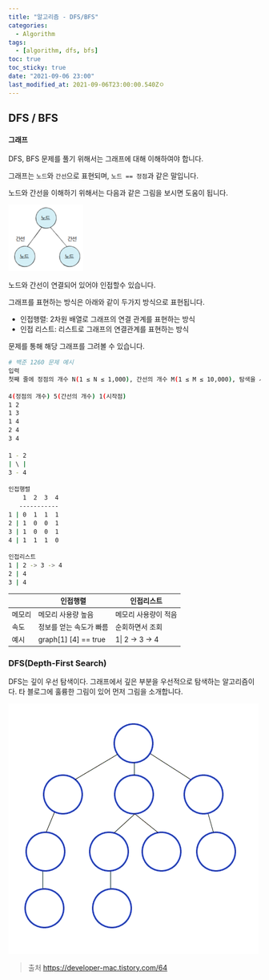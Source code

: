 ```yaml
---
title: "알고리즘 - DFS/BFS"
categories:
  - Algorithm
tags:
  - [algorithm, dfs, bfs]
toc: true
toc_sticky: true
date: "2021-09-06 23:00"
last_modified_at: 2021-09-06T23:00:00.540Zㅇ
---
```


## DFS / BFS

#### 그래프

DFS, BFS 문제를 풀기 위해서는 그래프에 대해 이해하여야 합니다.

그래프는 ``노드``와 ``간선``으로 표현되며, ``노드 == 정점``과 같은 말입니다. 

노드와 간선을 이해하기 위해서는 다음과 같은 그림을 보시면 도움이 됩니다.

![image-20211028220929589](../../../assets/images/posts/2021-10-28-post-algorithm-concept-dfsbfs/image-20211028220929589.png)

노드와 간선이 연결되어 있어야 인접할수 있습니다.

그래프를 표현하는 방식은 아래와 같이 두가지 방식으로 표현됩니다.

* 인접행렬: 2차원 배열로 그래프의 연결 관계를 표현하는 방식
* 인접 리스트: 리스트로 그래프의 연결관계를 표현하는 방식

문제를 통해 해당 그래프를 그려볼 수 있습니다.

```bash
# 백준 1260 문제 예시
입력
첫째 줄에 정점의 개수 N(1 ≤ N ≤ 1,000), 간선의 개수 M(1 ≤ M ≤ 10,000), 탐색을 시작할 정점의 번호 V가 주어진다. 다음 M개의 줄에는 간선이 연결하는 두 정점의 번호가 주어진다. 어떤 두 정점 사이에 여러 개의 간선이 있을 수 있다. 입력으로 주어지는 간선은 양방향이다.
    
4(정점의 개수) 5(간선의 개수) 1(시작점)
1 2
1 3
1 4
2 4
3 4

1 - 2
| \ |
3 - 4

인접행렬
    1  2  3  4
   -----------
1 | 0  1  1  1
2 | 1  0  0  1
3 | 1  0  0  1
4 | 1  1  1  0

인접리스트
1 | 2 -> 3 -> 4
2 | 4
3 | 4
```

|        | 인접행렬                | 인접리스트           |
| ------ | ----------------------- | -------------------- |
| 메모리 | 메모리 사용량 높음      | 메모리 사용량이 적음 |
| 속도   | 정보를 얻는 속도가 빠름 | 순회하면서 조회      |
| 예시   | graph[1] [4]  == true   | 1\| 2 -> 3 -> 4      |



### DFS(Depth-First Search)

DFS는 깊이 우선 탐색이다. 그래프에서 깊은 부분을 우선적으로 탐색하는 알고리즘이다. 타 블로그에 훌륭한 그림이 있어 먼저 그림을 소개합니다.

![img](../../../assets/images/posts/2021-10-28-post-algorithm-concept-dfsbfs/img.gif)

> 출처 https://developer-mac.tistory.com/64